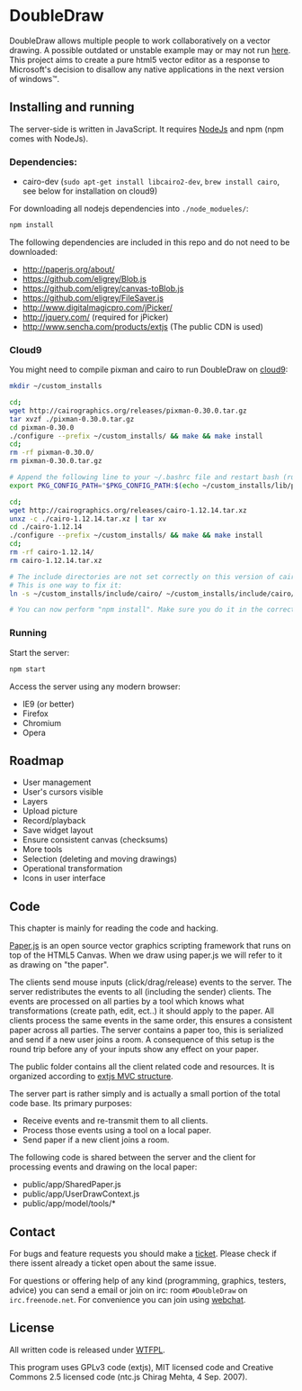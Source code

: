 DoubleDraw
=============

DoubleDraw allows multiple people to work collaboratively on a vector drawing. A possible outdated or unstable example may or may not run [here](http://dd.bennyjacobs.nl:5100/). This project aims to create a pure html5 vector editor as a response to Microsoft's decision to disallow any native applications in the next version of windows™.

<!-- Ok, that part about windows was a lie. This project is aims double the fun! -->

## Installing and running

The server-side is written in JavaScript. It requires [NodeJs](http://nodejs.org/) and npm (npm comes with NodeJs).

### Dependencies:

- cairo-dev (`sudo apt-get install libcairo2-dev`, `brew install cairo`, see below for installation on cloud9)

For downloading all nodejs dependencies into `./node_modueles/`:

```bash
npm install
```

The following dependencies are included in this repo and do not need to be downloaded:

- http://paperjs.org/about/
- https://github.com/eligrey/Blob.js
- https://github.com/eligrey/canvas-toBlob.js
- https://github.com/eligrey/FileSaver.js
- http://www.digitalmagicpro.com/jPicker/
- http://jquery.com/ (required for jPicker)
- http://www.sencha.com/products/extjs (The public CDN is used)

### Cloud9

You might need to compile pixman and cairo to run DoubleDraw on [cloud9](https://c9.io/):

```bash
mkdir ~/custom_installs

cd;
wget http://cairographics.org/releases/pixman-0.30.0.tar.gz
tar xvzf ./pixman-0.30.0.tar.gz
cd pixman-0.30.0
./configure --prefix ~/custom_installs/ && make && make install
cd;
rm -rf pixman-0.30.0/
rm pixman-0.30.0.tar.gz

# Append the following line to your ~/.bashrc file and restart bash (run 'exit').
export PKG_CONFIG_PATH="$PKG_CONFIG_PATH:$(echo ~/custom_installs/lib/pkgconfig)";

cd;
wget http://cairographics.org/releases/cairo-1.12.14.tar.xz
unxz -c ./cairo-1.12.14.tar.xz | tar xv
cd ./cairo-1.12.14
./configure --prefix ~/custom_installs/ && make && make install
cd;
rm -rf cairo-1.12.14/
rm cairo-1.12.14.tar.xz

# The include directories are not set correctly on this version of cairo.
# This is one way to fix it:
ln -s ~/custom_installs/include/cairo/ ~/custom_installs/include/cairo/cairo

# You can now perform "npm install". Make sure you do it in the correct directory.
```

### Running

Start the server:

```bash
npm start
```

Access the server using any modern browser:

- IE9 (or better)
- Firefox
- Chromium
- Opera

## Roadmap

- User management
- User's cursors visible
- Layers
- Upload picture
- Record/playback
- Save widget layout
- Ensure consistent canvas (checksums)
- More tools
- Selection (deleting and moving drawings)
- Operational transformation
- Icons in user interface

## Code

This chapter is mainly for reading the code and hacking.

[Paper.js](http://paperjs.org/about/) is an open source vector graphics scripting framework that runs on top of the HTML5 Canvas. When we draw using paper.js we will refer to it as drawing on "the paper".

The clients send mouse inputs (click/drag/release) events to the server. The server redistributes the events to all (including the sender) clients. The events are processed on all parties by a tool which knows what transformations (create path, edit, ect..) it should apply to the paper. All clients process the same events in the same order, this ensures a consistent paper across all parties. The server contains a paper too, this is serialized and send if a new user joins a room. A consequence of this setup is the round trip before any of your inputs show any effect on your paper.

The public folder contains all the client related code and resources. It is organized according to [extjs MVC structure](http://docs.sencha.com/extjs/#!/guide/application_architecture).

The server part is rather simply and is actually a small portion of the total code base. Its primary purposes:

- Receive events and re-transmit them to all clients.
- Process those events using a tool on a local paper.
- Send paper if a new client joins a room.

The following code is shared between the server and the client for processing events and drawing on the local paper:

- public/app/SharedPaper.js
- public/app/UserDrawContext.js
- public/app/model/tools/*

## Contact

For bugs and feature requests you should make a [ticket](https://github.com/Benny-/DoubleDraw/issues). Please check if there issent already a ticket open about the same issue.

For questions or offering help of any kind (programming, graphics, testers, advice) you can send a email or join on irc: room `#DoubleDraw` on `irc.freenode.net`. For convenience you can join using [webchat](https://webchat.freenode.net/?channels=DoubleDraw).

## License

All written code is released under [WTFPL](http://www.wtfpl.net/).

This program uses GPLv3 code (extjs), MIT licensed code and Creative Commons 2.5 licensed code (ntc.js Chirag Mehta, 4 Sep. 2007).

